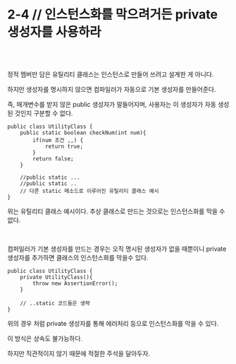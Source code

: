 # 2-4 // 인스턴스화를 막으려거든 private 생성자를 사용하라

<br>
<br>

정적 멤버만 담은 유틸리티 클래스는 인스턴스로 만들어 쓰려고 설계한 게 아니다.

하지만 생성자를 명시하지 않으면 컴파일러가 자동으로 기본 생성자를 만들어준다.

즉, 매개변수를 받지 않은 public 생성자가 말들어지며, 사용자는 이 생성자가 자동 생성된 것인지 구분할 수 없다.

```
public class UtilityClass {
    public static boolean checkNum(int num){
        if(num 조건 ,,) {
            return true;
        }
        return false;
    }

    //public static ...
    //public static ..
    // 다른 static 메소드로 이루어진 유틸리티 클래스 예시
}
```
위는 유틸리티 클래스 예시이다.
추상 클래스로 만드는 것으로는 인스턴스화를 막을 수 없다.

<br>

컴퍼일러가 기본 생성자를 만드는 경우는 오직 명시된 생성자가 없을 때뿐이니 private 생성자를 추가하면 클래스의 인스턴스화를 막을수 있다.


```
public class UtilityClass {
    private UtilityClass(){
        throw new AssertionError();
    }

    // ..static 코드들은 생략
}
```

위의 경우 처럼 private 생성자를 통해 에러처리 등으로 인스턴스화를 막을 수 있다.

이 방식은 상속도 불가능하다.

하지만 직관적이지 않기 때문에 적절한 주석을 달아두자.
